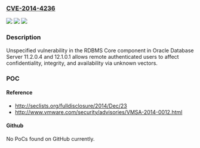 ### [CVE-2014-4236](https://cve.mitre.org/cgi-bin/cvename.cgi?name=CVE-2014-4236)
![](https://img.shields.io/static/v1?label=Product&message=n%2Fa&color=blue)
![](https://img.shields.io/static/v1?label=Version&message=n%2Fa&color=blue)
![](https://img.shields.io/static/v1?label=Vulnerability&message=n%2Fa&color=brighgreen)

### Description

Unspecified vulnerability in the RDBMS Core component in Oracle Database Server 11.2.0.4 and 12.1.0.1 allows remote authenticated users to affect confidentiality, integrity, and availability via unknown vectors.

### POC

#### Reference
- http://seclists.org/fulldisclosure/2014/Dec/23
- http://www.vmware.com/security/advisories/VMSA-2014-0012.html

#### Github
No PoCs found on GitHub currently.

